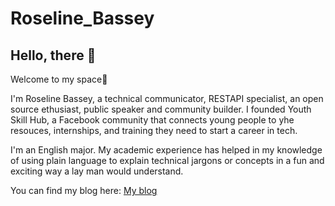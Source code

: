 # Roseline_Bassey
## Hello, there 🥰

Welcome to my space🤗 

I'm Roseline Bassey, a technical communicator, RESTAPI specialist, an open source ethusiast, public speaker and community builder.
I founded Youth Skill Hub, a Facebook community that connects young people to yhe resouces, internships, and training they need to start a career in tech. 

I'm an English major. My academic experience has helped in my knowledge of using plain language to explain technical jargons or concepts in a fun and exciting way a lay man would understand.

You can find my blog here:
[My blog](https://medium.roseline.23)
